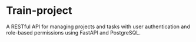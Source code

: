 # Train-project
A RESTful API for managing projects and tasks with user authentication and role-based permissions using FastAPI and PostgreSQL.
